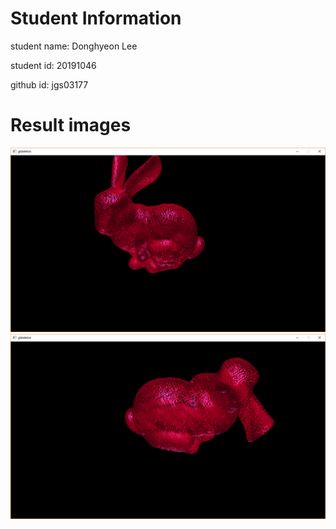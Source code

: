 # Student Information

student name:
Donghyeon Lee

student id:
20191046

github id:
jgs03177

# Result images

![init](./doc/pic2.png)
![modified](./doc/pic1.png)
